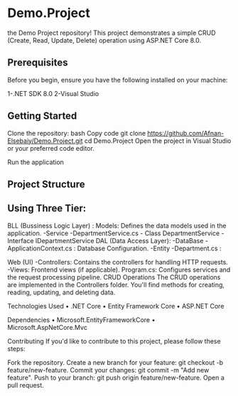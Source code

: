 # Demo.Project
 the Demo Project repository! This project demonstrates a simple CRUD (Create, Read, Update, Delete) operation using ASP.NET Core 8.0.

## Prerequisites
Before you begin, ensure you have the following installed on your machine:

1-.NET SDK 8.0
2-Visual Studio 

## Getting Started
Clone the repository:
bash
Copy code
git clone https://github.com/Afnan-Elsebaiy/Demo.Project.git
cd Demo.Project
Open the project in Visual Studio or your preferred code editor.

Run the application

## Project Structure
## Using Three Tier:
 BLL (Bussiness Logic Layer) : 
 Models: Defines the data models used in the application.
 -Service
        -DepartmentService.cs
           - Class DepartmentService
           -Interface IDepartmentService
DAL (Data Access Layer):
 -DataBase 
    -ApplicationContext.cs : Database Configuration.
 -Entity
    -Department.cs : 

Web (UI)
 -Controllers: Contains the controllers for handling HTTP requests.
 -Views: Frontend views (if applicable).
Program.cs: Configures services and the request processing pipeline.
CRUD Operations
The CRUD operations are implemented in the Controllers folder. You'll find methods for creating, reading, updating, and deleting data.

Technologies Used
•	.NET Core
•	Entity Framework Core
•	ASP.NET Core


Dependencies
•	Microsoft.EntityFrameworkCore
•	Microsoft.AspNetCore.Mvc


Contributing
If you'd like to contribute to this project, please follow these steps:

Fork the repository.
Create a new branch for your feature: git checkout -b feature/new-feature.
Commit your changes: git commit -m "Add new feature".
Push to your branch: git push origin feature/new-feature.
Open a pull request.








    

